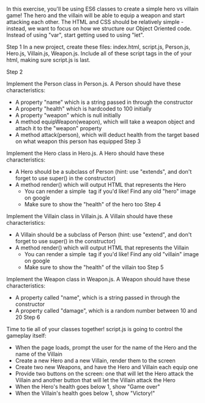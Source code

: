 
In this exercise, you'll be using ES6 classes to create a simple hero vs villain game! The hero and the villain will be able to equip a weapon and start attacking each other. The HTML and CSS should be relatively simple - instead, we want to focus on how we structure our Object Oriented code. Instead of using "var", start getting used to using "let". 

Step 1
In a new project, create these files: index.html, script.js, Person.js, Hero.js, Villain.js, Weapon.js. Include all of these script tags in the <head> of your html, making sure script.js is last.

Step 2

Implement the Person class in Person.js. A Person should have these characteristics:

- A property "name" which is a string passed in through the constructor
- A property "health" which is hardcoded to 100 initially
- A property "weapon" which is null initially
- A method equipWeapon(weapon), which will take a weapon object and attach it to the "weapon" property
- A method attack(person), which will deduct health from the target based on what weapon this person has equipped
Step 3

Implement the Hero class in Hero.js. A Hero should have these characteristics:

- A Hero should be a subclass of Person (hint: use "extends", and don't forget to use super() in the constructor)
- A method render() which will output HTML that represents the Hero
   - You can render a simple <img> tag if you'd like! Find any old "hero" image on google
   - Make sure to show the "health" of the hero too
Step 4

Implement the Villain class in Villain.js. A Villain should have these characteristics:

- A Villain should be a subclass of Person (hint: use "extend", and don't forget to use super() in the constructor)
- A method render() which will output HTML that represents the Villain
   - You can render a simple <img> tag if you'd like! Find any old "villain" image on google
   - Make sure to show the "health" of the villain too
Step 5

Implement the Weapon class in Weapon.js. A Weapon should have these characteristics:

- A property called "name", which is a string passed in through the constructor
- A property called "damage", which is a random number between 10 and 20
Step 6

Time to tie all of your classes together! script.js is going to control the gameplay itself:

- When the page loads, prompt the user for the name of the Hero and the name of the Villain
- Create a new Hero and a new Villain, render them to the screen
- Create two new Weapons, and have the Hero and Villain each equip one
- Provide two buttons on the screen: one that will let the Hero attack the Villain and another button that will let the Villain attack the Hero
- When the Hero's health goes below 1, show "Game over"
- When the Villain's health goes below 1, show "Victory!"
